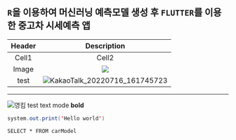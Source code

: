 ## `R`을 이용하여 **머신러닝** 예측모델 생성 후 `FLUTTER`를 이용한 중고차 시세예측 앱
<!-- Table 양식 -->
|Header|Description|
|:--:|:--:|
|Cell1|Cell2|
|Image|<img src = "https://w.namu.la/s/0c6301df01fc4f180ec65717bad3d0254258abf0be33299e55df7c261040f517518eb9008a1a2cd3d7b8b7777d70182c185bc891b1054dc57b11cc46fd29130a09000bb9b00ca67eb4e44d3353a2d5859e5cd6fa895e5054d66971cb6d0de237">|
|test| ![KakaoTalk_20220716_161745723](https://user-images.githubusercontent.com/113099982/212533373-0bcb2505-5bb9-4475-b446-b16611fe3592.png)

___
![영킴](https://user-images.githubusercontent.com/113099982/212533453-8e043ae3-b96a-4f1b-b844-48bdea5a6198.gif)
test text mode **bold**
```java
system.out.print('Hello world')
```
```Mysql
SELECT * FROM carModel
```
